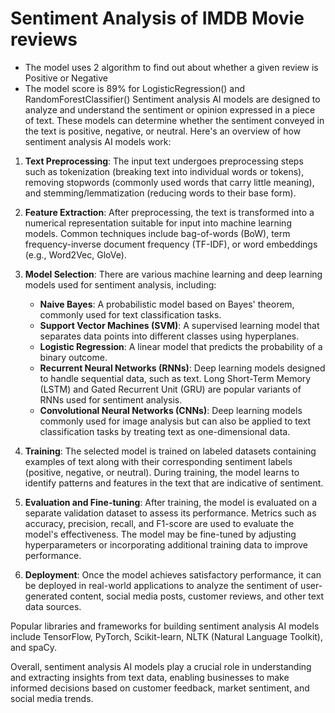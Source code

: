 # Sentiment Analysis of IMDB Movie reviews
* The model uses 2 algorithm to find out about whether a given review is Positive or Negative
* The model score is 89% for LogisticRegression() and RandomForestClassifier()
Sentiment analysis AI models are designed to analyze and understand the sentiment or opinion expressed in a piece of text. These models can determine whether the sentiment conveyed in the text is positive, negative, or neutral. Here's an overview of how sentiment analysis AI models work:

1. **Text Preprocessing**: The input text undergoes preprocessing steps such as tokenization (breaking text into individual words or tokens), removing stopwords (commonly used words that carry little meaning), and stemming/lemmatization (reducing words to their base form).

2. **Feature Extraction**: After preprocessing, the text is transformed into a numerical representation suitable for input into machine learning models. Common techniques include bag-of-words (BoW), term frequency-inverse document frequency (TF-IDF), or word embeddings (e.g., Word2Vec, GloVe).

3. **Model Selection**: There are various machine learning and deep learning models used for sentiment analysis, including:

   - **Naive Bayes**: A probabilistic model based on Bayes' theorem, commonly used for text classification tasks.
   - **Support Vector Machines (SVM)**: A supervised learning model that separates data points into different classes using hyperplanes.
   - **Logistic Regression**: A linear model that predicts the probability of a binary outcome.
   - **Recurrent Neural Networks (RNNs)**: Deep learning models designed to handle sequential data, such as text. Long Short-Term Memory (LSTM) and Gated Recurrent Unit (GRU) are popular variants of RNNs used for sentiment analysis.
   - **Convolutional Neural Networks (CNNs)**: Deep learning models commonly used for image analysis but can also be applied to text classification tasks by treating text as one-dimensional data.

4. **Training**: The selected model is trained on labeled datasets containing examples of text along with their corresponding sentiment labels (positive, negative, or neutral). During training, the model learns to identify patterns and features in the text that are indicative of sentiment.

5. **Evaluation and Fine-tuning**: After training, the model is evaluated on a separate validation dataset to assess its performance. Metrics such as accuracy, precision, recall, and F1-score are used to evaluate the model's effectiveness. The model may be fine-tuned by adjusting hyperparameters or incorporating additional training data to improve performance.

6. **Deployment**: Once the model achieves satisfactory performance, it can be deployed in real-world applications to analyze the sentiment of user-generated content, social media posts, customer reviews, and other text data sources.

Popular libraries and frameworks for building sentiment analysis AI models include TensorFlow, PyTorch, Scikit-learn, NLTK (Natural Language Toolkit), and spaCy.

Overall, sentiment analysis AI models play a crucial role in understanding and extracting insights from text data, enabling businesses to make informed decisions based on customer feedback, market sentiment, and social media trends.
